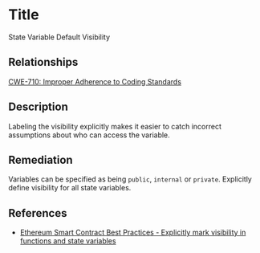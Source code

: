 # Title 
State Variable Default Visibility 

## Relationships
[CWE-710: Improper Adherence to Coding Standards](https://cwe.mitre.org/data/definitions/710.html)

## Description 

Labeling the visibility explicitly makes it easier to catch incorrect assumptions about who can access the variable.

## Remediation

Variables can be specified as being `public`, `internal` or `private`. Explicitly define visibility for all state variables.

## References 
- [Ethereum Smart Contract Best Practices - Explicitly mark visibility in functions and state variables](https://consensys.github.io/smart-contract-best-practices/recommendations/#explicitly-mark-visibility-in-functions-and-state-variables)
